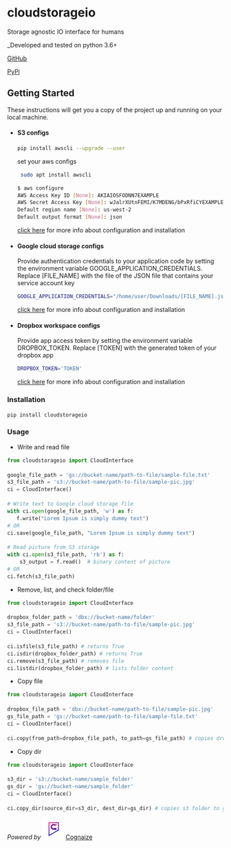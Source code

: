 # cloudstorageio

Storage agnostic IO interface for humans

_Developed and tested on python 3.6+

[GitHub](https://github.com/VahagnGhaz/cloudstorageio)

[PyPi](https://pypi.org/project/cloudstorageio)

## Getting Started
These instructions will get you a copy of the project up and running on your local machine.

* #### S3 configs
    ```bash
    pip install awscli --upgrade --user
    ```
    set your aws configs
    ```bash
     sudo apt install awscli
    ```

    ```bash
    $ aws configure
    AWS Access Key ID [None]: AKIAIOSFODNN7EXAMPLE
    AWS Secret Access Key [None]: wJalrXUtnFEMI/K7MDENG/bPxRfiCYEXAMPLEKEY
    Default region name [None]: us-west-2
    Default output format [None]: json
     ```
   [click here](https://boto3.amazonaws.com/v1/documentation/api/latest/guide/quickstart.html#installation) for more info about configuration and installation

* #### Google cloud storage configs
   Provide authentication credentials to your application code by setting the environment variable GOOGLE_APPLICATION_CREDENTIALS.
   Replace [FILE_NAME] with the file of the JSON file that contains your service account key

    ```bash
   GOOGLE_APPLICATION_CREDENTIALS="/home/user/Downloads/[FILE_NAME].json"
    ```

   [click here](https://cloud.google.com/storage/docs/reference/libraries) for more info about configuration and installation

* #### Dropbox workspace configs
    Provide app access token by setting the environment variable DROPBOX_TOKEN.
    Replace [TOKEN] with the generated token of your dropbox app

    ```bash
    DROPBOX_TOKEN='TOKEN'
    ```

   [click here](http://99rabbits.com/get-dropbox-access-token/) for more info about configuration and installation


### Installation
```
pip install cloudstorageio
```

### Usage

* Write and read file
```python
from cloudstorageio import CloudInterface

google_file_path = 'gs://bucket-name/path-to-file/sample-file.txt'
s3_file_path = 's3://bucket-name/path-to-file/sample-pic.jpg'
ci = CloudInterface()

# Write text to Google cloud storage file
with ci.open(google_file_path, 'w') as f:
   f.write("Lorem Ipsum is simply dummy text")
# OR
ci.save(google_file_path, "Lorem Ipsum is simply dummy text")

# Read picture from S3 storage
with ci.open(s3_file_path, 'rb') as f:
    s3_output = f.read()  # binary content of picture
# OR
ci.fetch(s3_file_path)

```

* Remove, list, and check folder/file
```python
from cloudstorageio import CloudInterface

dropbox_folder_path = 'dbx://bucket-name/folder'
s3_file_path = 's3://bucket-name/path-to-file/sample-pic.jpg'
ci = CloudInterface()

ci.isfile(s3_file_path) # returns True
ci.isdir(dropbox_folder_path) # returns True
ci.remove(s3_file_path) # removes file
ci.listdir(dropbox_folder_path) # lists folder content
```
* Copy file
```python
from cloudstorageio import CloudInterface

dropbox_file_path = 'dbx://bucket-name/path-to-file/sample-pic.jpg'
gs_file_path = 'gs://bucket-name/path-to-file/sample-file.txt'
ci = CloudInterface()

ci.copy(from_path=dropbox_file_path, to_path=gs_file_path) # copies dropbox file to gs
```

* Copy dir
```python
from cloudstorageio import CloudInterface

s3_dir = 's3://bucket-name/sample_folder'
gs_dir = 'gs://bucket-name/sample_folder'
ci = CloudInterface()

ci.copy_dir(source_dir=s3_dir, dest_dir=gs_dir) # copies s3 folder to gs
```

_Powered by_ ![](/docs/cognaize_logo.png) [Cognaize](https://www.cognaize.com/) 
